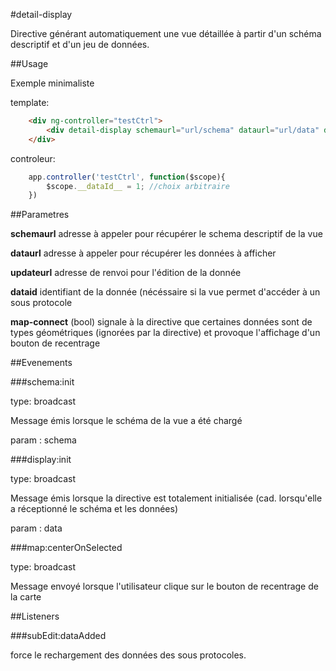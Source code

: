 #detail-display

Directive générant automatiquement une vue détaillée à partir d'un schéma descriptif et d'un jeu de données.

##Usage

Exemple minimaliste

template:

```html
    <div ng-controller="testCtrl">
        <div detail-display schemaurl="url/schema" dataurl="url/data" dataid="{{__dataId__}} updateurl="#/update/{{__dataId__}}" map-connect="true"></div>
    </div>
```

controleur:

```javascript
    app.controller('testCtrl', function($scope){
        $scope.__dataId__ = 1; //choix arbitraire
    })
```


##Parametres

**schemaurl** adresse à appeler pour récupérer le schema descriptif de la vue

**dataurl** adresse à appeler pour récupérer les données à afficher

**updateurl** adresse de renvoi pour l'édition de la donnée

**dataid** identifiant de la donnée (nécéssaire si la vue permet d'accéder à un sous protocole

**map-connect** (bool) signale à la directive que certaines données sont de types géométriques (ignorées par la directive) et provoque l'affichage d'un bouton de recentrage


##Evenements

###schema:init

type: broadcast

Message émis lorsque le schéma de la vue a été chargé

param : schema


###display:init

type: broadcast

Message émis lorsque la directive est totalement initialisée (cad. lorsqu'elle a réceptionné le schéma et les données)

param : data


###map:centerOnSelected

type: broadcast

Message envoyé lorsque l'utilisateur clique sur le bouton de recentrage de la carte


##Listeners

###subEdit:dataAdded 

force le rechargement des données des sous protocoles.




